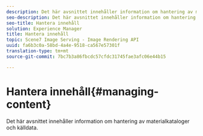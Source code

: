 ```yaml
---
description: Det här avsnittet innehåller information om hantering av materialkataloger och källdata.
seo-description: Det här avsnittet innehåller information om hantering av materialkataloger och källdata.
seo-title: Hantera innehåll
solution: Experience Manager
title: Hantera innehåll
topic: Scene7 Image Serving - Image Rendering API
uuid: fa6b3c0a-58bd-4a4e-9518-ca567e57301f
translation-type: tm+mt
source-git-commit: 7bc7b3a86fbcdc57cfdc31745fae3afc06e44b15

---
```



# Hantera innehåll{#managing-content}

Det här avsnittet innehåller information om hantering av materialkataloger och källdata.

